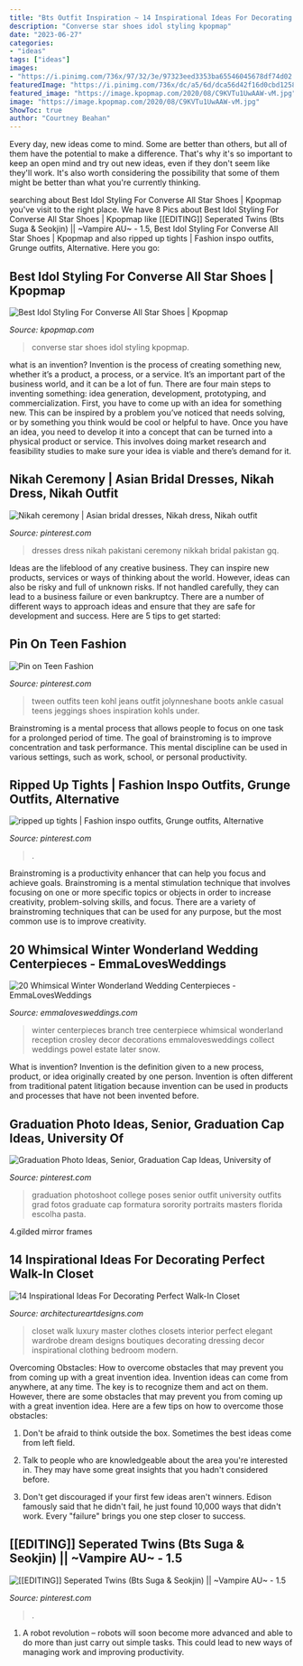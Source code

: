 ```yaml
---
title: "Bts Outfit Inspiration ~ 14 Inspirational Ideas For Decorating Perfect Walk-in Closet"
description: "Converse star shoes idol styling kpopmap"
date: "2023-06-27"
categories:
- "ideas"
tags: ["ideas"]
images:
- "https://i.pinimg.com/736x/97/32/3e/97323eed3353ba65546045678df74d02.jpg"
featuredImage: "https://i.pinimg.com/736x/dc/a5/6d/dca56d42f16d0cbd12584f251fdc6aa1.jpg"
featured_image: "https://image.kpopmap.com/2020/08/C9KVTu1UwAAW-vM.jpg"
image: "https://image.kpopmap.com/2020/08/C9KVTu1UwAAW-vM.jpg"
ShowToc: true
author: "Courtney Beahan"
---
```



Every day, new ideas come to mind. Some are better than others, but all of them have the potential to make a difference. That's why it's so important to keep an open mind and try out new ideas, even if they don't seem like they'll work. It's also worth considering the possibility that some of them might be better than what you're currently thinking.

	

		
searching about Best Idol Styling For Converse All Star Shoes | Kpopmap you've visit to the right place. We have 8 Pics about Best Idol Styling For Converse All Star Shoes | Kpopmap like [[EDITING]] Seperated Twins (Bts Suga &amp; Seokjin) || ~Vampire AU~ - 1.5, Best Idol Styling For Converse All Star Shoes | Kpopmap and also ripped up tights | Fashion inspo outfits, Grunge outfits, Alternative. Here you go:
		
    
## Best Idol Styling For Converse All Star Shoes | Kpopmap

<img loading=lazy src="https://image.kpopmap.com/2020/08/C9KVTu1UwAAW-vM.jpg" onerror="this.onerror=null;this.src='https://tse2.mm.bing.net/th?id=OIP.Pu31Hb1aGalcusffNe9qfAHaLH&amp;pid=15.1';" alt="Best Idol Styling For Converse All Star Shoes | Kpopmap">

_Source: kpopmap.com_

>converse star shoes idol styling kpopmap. 

	

what is an invention?
Invention is the process of creating something new, whether it’s a product, a process, or a service. It’s an important part of the business world, and it can be a lot of fun.
There are four main steps to inventing something: idea generation, development, prototyping, and commercialization. First, you have to come up with an idea for something new. This can be inspired by a problem you’ve noticed that needs solving, or by something you think would be cool or helpful to have. Once you have an idea, you need to develop it into a concept that can be turned into a physical product or service. This involves doing market research and feasibility studies to make sure your idea is viable and there’s demand for it.

    
## Nikah Ceremony | Asian Bridal Dresses, Nikah Dress, Nikah Outfit

<img loading=lazy src="https://i.pinimg.com/736x/d9/ac/82/d9ac8273dcf1d1efcd87e1de3db758ff.jpg" onerror="this.onerror=null;this.src='https://tse1.mm.bing.net/th?id=OIP.uhsZeRKzU-nGRhN8oGdlVgHaO0&amp;pid=15.1';" alt="Nikah ceremony | Asian bridal dresses, Nikah dress, Nikah outfit">

_Source: pinterest.com_

>dresses dress nikah pakistani ceremony nikkah bridal pakistan gq. 

	

Ideas are the lifeblood of any creative business. They can inspire new products, services or ways of thinking about the world. However, ideas can also be risky and full of unknown risks. If not handled carefully, they can lead to a business failure or even bankruptcy. There are a number of different ways to approach ideas and ensure that they are safe for development and success. Here are 5 tips to get started:

    
## Pin On Teen Fashion

<img loading=lazy src="https://i.pinimg.com/736x/cd/87/42/cd874222427d2619cee5adc680fdaa7c.jpg" onerror="this.onerror=null;this.src='https://tse3.mm.bing.net/th?id=OIP.A11UZw-AQsSmaG8s0onvEQHaLH&amp;pid=15.1';" alt="Pin on Teen Fashion">

_Source: pinterest.com_

>tween outfits teen kohl jeans outfit jolynneshane boots ankle casual teens jeggings shoes inspiration kohls under. 

	

Brainstroming is a mental process that allows people to focus on one task for a prolonged period of time. The goal of brainstroming is to improve concentration and task performance. This mental discipline can be used in various settings, such as work, school, or personal productivity.

    
## Ripped Up Tights | Fashion Inspo Outfits, Grunge Outfits, Alternative

<img loading=lazy src="https://i.pinimg.com/736x/88/5c/d8/885cd88ed9e44b5487c354dc9c709968.jpg" onerror="this.onerror=null;this.src='https://tse4.mm.bing.net/th?id=OIP.Wu1R_Aa2cSjx7RDdh5NVXwHaNP&amp;pid=15.1';" alt="ripped up tights | Fashion inspo outfits, Grunge outfits, Alternative">

_Source: pinterest.com_

>. 

	

Brainstroming is a productivity enhancer that can help you focus and achieve goals. Brainstroming is a mental stimulation technique that involves focusing on one or more specific topics or objects in order to increase creativity, problem-solving skills, and focus. There are a variety of brainstroming techniques that can be used for any purpose, but the most common use is to improve creativity.

    
## 20 Whimsical Winter Wonderland Wedding Centerpieces - EmmaLovesWeddings

<img loading=lazy src="http://emmalovesweddings.com/wp-content/uploads/2018/07/tree-branch-winter-wedding-centerpiece-ideas.jpg" onerror="this.onerror=null;this.src='https://tse3.mm.bing.net/th?id=OIP.yR7fh1_DCzOwkbX7j9nSJAHaLZ&amp;pid=15.1';" alt="20 Whimsical Winter Wonderland Wedding Centerpieces - EmmaLovesWeddings">

_Source: emmalovesweddings.com_

>winter centerpieces branch tree centerpiece whimsical wonderland reception crosley decor decorations emmalovesweddings collect weddings powel estate later snow. 

	

What is invention?
Invention is the definition given to a new process, product, or idea originally created by one person. Invention is often different from traditional patent litigation because invention can be used in products and processes that have not been invented before.

    
## Graduation Photo Ideas, Senior, Graduation Cap Ideas, University Of

<img loading=lazy src="https://i.pinimg.com/736x/dc/a5/6d/dca56d42f16d0cbd12584f251fdc6aa1.jpg" onerror="this.onerror=null;this.src='https://tse2.mm.bing.net/th?id=OIP.9tQP2yWyStbaNzobBCj7VgHaJ3&amp;pid=15.1';" alt="Graduation Photo Ideas, Senior, Graduation Cap Ideas, University of">

_Source: pinterest.com_

>graduation photoshoot college poses senior outfit university outfits grad fotos graduate cap formatura sorority portraits masters florida escolha pasta. 

	

4.gilded mirror frames

    
## 14 Inspirational Ideas For Decorating Perfect Walk-In Closet

<img loading=lazy src="https://www.architectureartdesigns.com/wp-content/uploads/2017/05/7-34.jpg" onerror="this.onerror=null;this.src='https://tse3.mm.bing.net/th?id=OIP.i4Nnd-jxUeBc1c1A0EdNwgHaLC&amp;pid=15.1';" alt="14 Inspirational Ideas For Decorating Perfect Walk-In Closet">

_Source: architectureartdesigns.com_

>closet walk luxury master clothes closets interior perfect elegant wardrobe dream designs boutiques decorating dressing decor inspirational clothing bedroom modern. 

	

Overcoming Obstacles: How to overcome obstacles that may prevent you from coming up with a great invention idea.
Invention ideas can come from anywhere, at any time. The key is to recognize them and act on them. However, there are some obstacles that may prevent you from coming up with a great invention idea. Here are a few tips on how to overcome those obstacles:
1) Don't be afraid to think outside the box. Sometimes the best ideas come from left field.

2) Talk to people who are knowledgeable about the area you're interested in. They may have some great insights that you hadn't considered before.

3) Don't get discouraged if your first few ideas aren't winners. Edison famously said that he didn't fail, he just found 10,000 ways that didn't work. Every "failure" brings you one step closer to success.

    
## [[EDITING]] Seperated Twins (Bts Suga &amp; Seokjin) || ~Vampire AU~ - 1.5

<img loading=lazy src="https://i.pinimg.com/736x/97/32/3e/97323eed3353ba65546045678df74d02.jpg" onerror="this.onerror=null;this.src='https://tse2.mm.bing.net/th?id=OIP.wYMxxbe1P0tW3gzOutp1kgHaHR&amp;pid=15.1';" alt="[[EDITING]] Seperated Twins (Bts Suga &amp; Seokjin) || ~Vampire AU~ - 1.5">

_Source: pinterest.com_

>. 

	

1. A robot revolution – robots will soon become more advanced and able to do more than just carry out simple tasks. This could lead to new ways of managing work and improving productivity.

